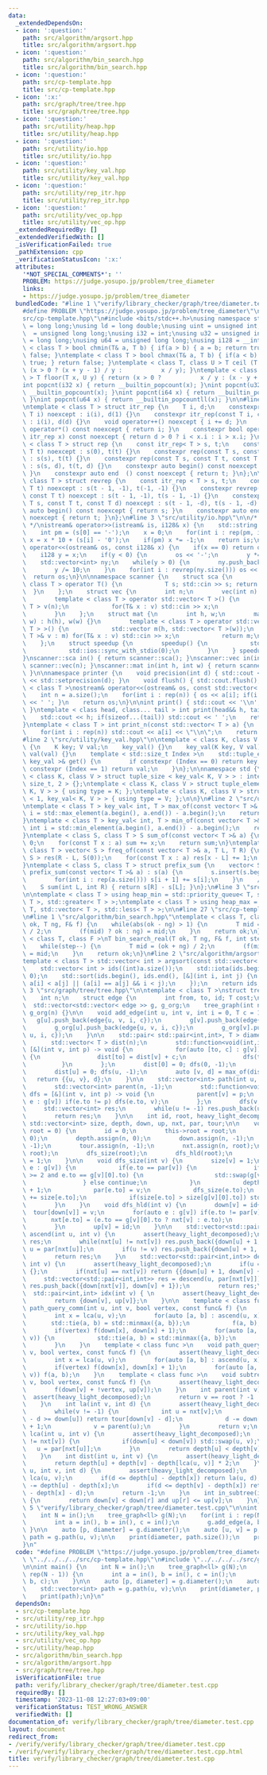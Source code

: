 ```yaml
---
data:
  _extendedDependsOn:
  - icon: ':question:'
    path: src/algorithm/argsort.hpp
    title: src/algorithm/argsort.hpp
  - icon: ':question:'
    path: src/algorithm/bin_search.hpp
    title: src/algorithm/bin_search.hpp
  - icon: ':question:'
    path: src/cp-template.hpp
    title: src/cp-template.hpp
  - icon: ':x:'
    path: src/graph/tree/tree.hpp
    title: src/graph/tree/tree.hpp
  - icon: ':question:'
    path: src/utility/heap.hpp
    title: src/utility/heap.hpp
  - icon: ':question:'
    path: src/utility/io.hpp
    title: src/utility/io.hpp
  - icon: ':question:'
    path: src/utility/key_val.hpp
    title: src/utility/key_val.hpp
  - icon: ':question:'
    path: src/utility/rep_itr.hpp
    title: src/utility/rep_itr.hpp
  - icon: ':question:'
    path: src/utility/vec_op.hpp
    title: src/utility/vec_op.hpp
  _extendedRequiredBy: []
  _extendedVerifiedWith: []
  _isVerificationFailed: true
  _pathExtension: cpp
  _verificationStatusIcon: ':x:'
  attributes:
    '*NOT_SPECIAL_COMMENTS*': ''
    PROBLEM: https://judge.yosupo.jp/problem/tree_diameter
    links:
    - https://judge.yosupo.jp/problem/tree_diameter
  bundledCode: "#line 1 \"verify/library_checker/graph/tree/diameter.test.cpp\"\n\
    #define PROBLEM \"https://judge.yosupo.jp/problem/tree_diameter\"\n\n#line 2 \"\
    src/cp-template.hpp\"\n#include <bits/stdc++.h>\nusing namespace std;\nusing ll\
    \ = long long;\nusing ld = long double;\nusing uint = unsigned int;\nusing ull\
    \  = unsigned long long;\nusing i32 = int;\nusing u32 = unsigned int;\nusing i64\
    \ = long long;\nusing u64 = unsigned long long;\nusing i128 = __int128_t;\ntemplate\
    \ < class T > bool chmin(T& a, T b) { if(a > b) { a = b; return true; } return\
    \ false; }\ntemplate < class T > bool chmax(T& a, T b) { if(a < b) { a = b; return\
    \ true; } return false; }\ntemplate < class T, class U > T ceil (T x, U y) { return\
    \ (x > 0 ? (x + y - 1) / y :           x / y); }\ntemplate < class T, class U\
    \ > T floor(T x, U y) { return (x > 0 ?           x / y : (x - y + 1) / y); }\n\
    int popcnt(i32 x) { return __builtin_popcount(x); }\nint popcnt(u32 x) { return\
    \ __builtin_popcount(x); }\nint popcnt(i64 x) { return __builtin_popcountll(x);\
    \ }\nint popcnt(u64 x) { return __builtin_popcountll(x); }\n\n#line 2 \"src/utility/rep_itr.hpp\"\
    \ntemplate < class T > struct itr_rep {\n    T i, d;\n    constexpr itr_rep(const\
    \ T i) noexcept : i(i), d(1) {}\n    constexpr itr_rep(const T i, const T d) noexcept\
    \ : i(i), d(d) {}\n    void operator++() noexcept { i += d; }\n    constexpr int\
    \ operator*() const noexcept { return i; }\n    constexpr bool operator!=(const\
    \ itr_rep x) const noexcept { return d > 0 ? i < x.i : i > x.i; }\n};\n\ntemplate\
    \ < class T > struct rep {\n    const itr_rep< T > s, t;\n    constexpr rep(const\
    \ T t) noexcept : s(0), t(t) {}\n    constexpr rep(const T s, const T t) noexcept\
    \ : s(s), t(t) {}\n    constexpr rep(const T s, const T t, const T d) noexcept\
    \ : s(s, d), t(t, d) {}\n    constexpr auto begin() const noexcept { return s;\
    \ }\n    constexpr auto end  () const noexcept { return t; }\n};\n\ntemplate <\
    \ class T > struct revrep {\n    const itr_rep < T > s, t;\n    constexpr revrep(const\
    \ T t) noexcept : s(t - 1, -1), t(-1, -1) {}\n    constexpr revrep(const T s,\
    \ const T t) noexcept : s(t - 1, -1), t(s - 1, -1) {}\n    constexpr revrep(const\
    \ T s, const T t, const T d) noexcept : s(t - 1, -d), t(s - 1, -d) {}\n    constexpr\
    \ auto begin() const noexcept { return s; }\n    constexpr auto end  () const\
    \ noexcept { return t; }\n};\n#line 3 \"src/utility/io.hpp\"\n\n/* 128bit integer\
    \ */\nistream& operator>>(istream& is, i128& x) {\n    std::string s; is >> s;\n\
    \    int pm = (s[0] == '-');\n    x = 0;\n    for(int i : rep(pm, int(s.size())))\
    \ x = x * 10 + (s[i] - '0');\n    if(pm) x *= -1;\n    return is;\n}\nostream&\
    \ operator<<(ostream& os, const i128& x) {\n    if(x == 0) return os << '0';\n\
    \    i128 y = x;\n    if(y < 0) {\n        os << '-';\n        y *= -1;\n    }\n\
    \    std::vector<int> ny;\n    while(y > 0) {\n        ny.push_back(y % 10);\n\
    \        y /= 10;\n    }\n    for(int i : revrep(ny.size())) os << ny[i];\n  \
    \  return os;\n}\n\nnamespace scanner {\n    struct sca {\n        template <\
    \ class T > operator T() {\n            T s; std::cin >> s; return s;\n      \
    \  }\n    };\n    struct vec {\n        int n;\n        vec(int n) : n(n) {}\n\
    \        template < class T > operator std::vector< T >() {\n            std::vector<\
    \ T > v(n);\n            for(T& x : v) std::cin >> x;\n            return v;\n\
    \        }\n    };\n    struct mat {\n        int h, w;\n        mat(int h, int\
    \ w) : h(h), w(w) {}\n        template < class T > operator std::vector< std::vector<\
    \ T > >() {\n            std::vector m(h, std::vector< T >(w));\n            for(std::vector<\
    \ T >& v : m) for(T& x : v) std::cin >> x;\n            return m;\n        }\n\
    \    };\n    struct speedup {\n        speedup() {\n            std::cin.tie(0);\n\
    \            std::ios::sync_with_stdio(0);\n        }\n    } speedup_instance;\n\
    }\nscanner::sca in() { return scanner::sca(); }\nscanner::vec in(int n) { return\
    \ scanner::vec(n); }\nscanner::mat in(int h, int w) { return scanner::mat(h, w);\
    \ }\n\nnamespace printer {\n    void precision(int d) { std::cout << std::fixed\
    \ << std::setprecision(d); }\n    void flush() { std::cout.flush(); }\n}\n\ntemplate\
    \ < class T >\nostream& operator<<(ostream& os, const std::vector< T > a) {\n\
    \    int n = a.size();\n    for(int i : rep(n)) { os << a[i]; if(i != n - 1) os\
    \ << ' '; }\n    return os;\n}\n\nint print() { std::cout << '\\n'; return 0;\
    \ }\ntemplate < class head, class... tail > int print(head&& h, tail&&... t) {\n\
    \    std::cout << h; if(sizeof...(tail)) std::cout << ' ';\n    return print(std::forward<tail>(t)...);\n\
    }\ntemplate < class T > int print_n(const std::vector< T > a) {\n    int n = a.size();\n\
    \    for(int i : rep(n)) std::cout << a[i] << \"\\n\";\n    return 0;\n}\n\n\n\
    #line 2 \"src/utility/key_val.hpp\"\n\ntemplate < class K, class V >\nstruct key_val\
    \ {\n    K key; V val;\n    key_val() {}\n    key_val(K key, V val) : key(key),\
    \ val(val) {}\n    template < std::size_t Index >\n    std::tuple_element_t< Index,\
    \ key_val >& get() {\n        if constexpr (Index == 0) return key;\n        if\
    \ constexpr (Index == 1) return val;\n    }\n};\n\nnamespace std {\n\ntemplate\
    \ < class K, class V > struct tuple_size < key_val< K, V > > : integral_constant<\
    \ size_t, 2 > {};\ntemplate < class K, class V > struct tuple_element < 0, key_val<\
    \ K, V > > { using type = K; };\ntemplate < class K, class V > struct tuple_element\
    \ < 1, key_val< K, V > > { using type = V; };\n\n}\n#line 2 \"src/utility/vec_op.hpp\"\
    \ntemplate < class T > key_val< int, T > max_of(const vector< T >& a) {\n    int\
    \ i = std::max_element(a.begin(), a.end()) - a.begin();\n    return {i, a[i]};\n\
    }\ntemplate < class T > key_val< int, T > min_of(const vector< T >& a) {\n   \
    \ int i = std::min_element(a.begin(), a.end()) - a.begin();\n    return {i, a[i]};\n\
    }\ntemplate < class S, class T > S sum_of(const vector< T >& a) {\n    S sum =\
    \ 0;\n    for(const T x : a) sum += x;\n    return sum;\n}\ntemplate < class S,\
    \ class T > vector< S > freq_of(const vector< T >& a, T L, T R) {\n    vector<\
    \ S > res(R - L, S(0));\n    for(const T x : a) res[x - L] += 1;\n    return res;\n\
    }\ntemplate < class S, class T > struct prefix_sum {\n    vector< S > s;\n   \
    \ prefix_sum(const vector< T >& a) : s(a) {\n        s.insert(s.begin(), S(0));\n\
    \        for(int i : rep(a.size())) s[i + 1] += s[i];\n    }\n    // [L, R)\n\
    \    S sum(int L, int R) { return s[R] - s[L]; }\n};\n#line 3 \"src/utility/heap.hpp\"\
    \n\ntemplate < class T > using heap_min = std::priority_queue< T, std::vector<\
    \ T >, std::greater< T > >;\ntemplate < class T > using heap_max = std::priority_queue<\
    \ T, std::vector< T >, std::less< T > >;\n\n#line 27 \"src/cp-template.hpp\"\n\
    \n#line 1 \"src/algorithm/bin_search.hpp\"\ntemplate < class T, class F >\nT bin_search(T\
    \ ok, T ng, F& f) {\n    while(abs(ok - ng) > 1) {\n        T mid = (ok + ng)\
    \ / 2;\n        (f(mid) ? ok : ng) = mid;\n    }\n    return ok;\n}\n\ntemplate\
    \ < class T, class F >\nT bin_search_real(T ok, T ng, F& f, int step = 80) {\n\
    \    while(step--) {\n        T mid = (ok + ng) / 2;\n        (f(mid) ? ok : ng)\
    \ = mid;\n    }\n    return ok;\n}\n#line 2 \"src/algorithm/argsort.hpp\"\n\n\
    template < class T > std::vector< int > argsort(const std::vector< T > &a) {\n\
    \    std::vector< int > ids((int)a.size());\n    std::iota(ids.begin(), ids.end(),\
    \ 0);\n    std::sort(ids.begin(), ids.end(), [&](int i, int j) {\n        return\
    \ a[i] < a[j] || (a[i] == a[j] && i < j);\n    });\n    return ids;\n}\n#line\
    \ 3 \"src/graph/tree/tree.hpp\"\n\ntemplate < class T >\nstruct tree_graph {\n\
    \    int n;\n    struct edge {\n        int from, to, id; T cost;\n    };\n  \
    \  std::vector<std::vector< edge >> g, g_org;\n    tree_graph(int n) : n(n), g(n),\
    \ g_org(n) {}\n\n    void add_edge(int u, int v, int i = 0, T c = 1) {\n     \
    \   g[u].push_back(edge{u, v, i, c});\n        g[v].push_back(edge{v, u, i, c});\n\
    \        g_org[u].push_back(edge{u, v, i, c});\n        g_org[v].push_back(edge{v,\
    \ u, i, c});\n    }\n\n    std::pair< std::pair<int,int>, T > diameter() {\n \
    \       std::vector< T > dist(n);\n        std::function<void(int,int)> dfs =\
    \ [&](int v, int p) -> void {\n            for(auto [to, c] : g[v]) if(to != p)\
    \ {\n                dist[to] = dist[v] + c;\n                dfs(to, v);\n  \
    \          }\n        };\n        dist[0] = 0; dfs(0, -1);\n        int u = max_of(dist).key;\n\
    \        dist[u] = 0; dfs(u, -1);\n        auto [v, d] = max_of(dist);\n     \
    \   return {{u, v}, d};\n    }\n\n    std::vector<int> path(int u, int v) {\n\
    \        std::vector<int> parent(n, -1);\n        std::function<void(int,int)>\
    \ dfs = [&](int v, int p) -> void {\n            parent[v] = p;\n            for(auto\
    \ e : g[v]) if(e.to != p) dfs(e.to, v);\n        };\n        dfs(v, -1);\n   \
    \     std::vector<int> res;\n        while(u != -1) res.push_back(u), u = parent[u];\n\
    \        return res;\n    }\n\n    int id, root, heavy_light_decomposed;\n   \
    \ std::vector<int> size, depth, down, up, nxt, par, tour;\n\n    void heavy_light_decomposition(int\
    \ root = 0) {\n        id = 0;\n        this->root = root;\n        size .assign(n,\
    \ 0);\n        depth.assign(n, 0);\n        down.assign(n, -1);\n        up  .assign(n,\
    \ -1);\n        tour.assign(n, -1);\n        nxt.assign(n, root);\n        par.assign(n,\
    \ root);\n        dfs_size(root);\n        dfs_hld(root);\n        heavy_light_decomposed\
    \ = 1;\n    }\n\n    void dfs_size(int v) {\n        size[v] = 1;\n        for(auto&\
    \ e : g[v]) {\n            if(e.to == par[v]) {\n                if(std::ssize(g[v])\
    \ >= 2 and e.to == g[v][0].to) {\n                    std::swap(g[v][0], g[v][1]);\n\
    \                } else continue;\n            }\n            depth[e.to] = depth[v]\
    \ + 1;\n            par[e.to] = v;\n            dfs_size(e.to);\n            size[v]\
    \ += size[e.to];\n            if(size[e.to] > size[g[v][0].to]) std::swap(e, g[v][0]);\n\
    \        }\n    }\n    void dfs_hld(int v) {\n        down[v] = id++;\n      \
    \  tour[down[v]] = v;\n        for(auto e : g[v]) if(e.to != par[v]) {\n     \
    \       nxt[e.to] = (e.to == g[v][0].to ? nxt[v] : e.to);\n            dfs_hld(e.to);\n\
    \        }\n        up[v] = id;\n    }\n\n    std::vector<std::pair<int,int>>\
    \ ascend(int u, int v) {\n        assert(heavy_light_decomposed);\n        std::vector<std::pair<int,int>>\
    \ res;\n        while(nxt[u] != nxt[v]) res.push_back({down[u] + 1, down[nxt[v]]}),\
    \ u = par[nxt[u]];\n        if(u != v) res.push_back({down[u] + 1, down[v] + 1});\n\
    \        return res;\n    }\n    std::vector<std::pair<int,int>> descend(int u,\
    \ int v) {\n        assert(heavy_light_decomposed);\n        if(u == v) return\
    \ {};\n        if(nxt[u] == nxt[v]) return {{down[u] + 1, down[v] + 1}};\n   \
    \     std::vector<std::pair<int,int>> res = descend(u, par[nxt[v]]);\n       \
    \ res.push_back({down[nxt[v]], down[v] + 1});\n        return res;\n    }\n  \
    \  std::pair<int,int> idx(int v) { \n        assert(heavy_light_decomposed);\n\
    \        return {down[v], up[v]};\n    }\n\n    template < class func >\n    void\
    \ path_query_comm(int u, int v, bool vertex, const func& f) {\n        assert(heavy_light_decomposed);\n\
    \        int x = lca(u, v);\n        for(auto [a, b] : ascend(u, x)) {\n     \
    \       std::tie(a, b) = std::minmax({a, b});\n            f(a, b);\n        }\n\
    \        if(vertex) f(down[x], down[x] + 1);\n        for(auto [a, b] : descend(x,\
    \ v)) {\n            std::tie(a, b) = std::minmax({a, b});\n            f(a, b);\n\
    \        }\n    }\n    template < class func >\n    void path_query(int u, int\
    \ v, bool vertex, const func& f) {\n        assert(heavy_light_decomposed);\n\
    \        int x = lca(u, v);\n        for(auto [a, b] : ascend(u, x)) f(a, b);\n\
    \        if(vertex) f(down[x], down[x] + 1);\n        for(auto [a, b] : descend(x,\
    \ v)) f(a, b);\n    }\n    template < class func >\n    void subtree_query(int\
    \ v, bool vertex, const func& f) {\n        assert(heavy_light_decomposed);\n\
    \        f(down[v] + !vertex, up[v]);\n    }\n    int parent(int v) {\n      \
    \  assert(heavy_light_decomposed);\n        return v == root ? -1 : par[v];\n\
    \    }\n    int la(int v, int d) {\n        assert(heavy_light_decomposed);\n\
    \        while(v != -1) {\n            int u = nxt[v];\n            if(down[v]\
    \ - d >= down[u]) return tour[down[v] - d];\n            d -= down[v] - down[u]\
    \ + 1;\n            v = parent(u);\n        }\n        return v;\n    }\n    int\
    \ lca(int u, int v) {\n        assert(heavy_light_decomposed);\n        while(nxt[u]\
    \ != nxt[v]) {\n            if(down[u] < down[v]) std::swap(u, v);\n         \
    \   u = par[nxt[u]];\n        }\n        return depth[u] < depth[v] ? u : v;\n\
    \    }\n    int dist(int u, int v) {\n        assert(heavy_light_decomposed);\n\
    \        return depth[u] + depth[v] - depth[lca(u, v)] * 2;\n    }\n    int jump(int\
    \ u, int v, int d) {\n        assert(heavy_light_decomposed);\n        int x =\
    \ lca(u, v);\n        if(d <= depth[u] - depth[x]) return la(u, d);\n        d\
    \ -= depth[u] - depth[x];\n        if(d <= depth[v] - depth[x]) return la(v, depth[v]\
    \ - depth[x] - d);\n        return -1;\n    }\n    int in_subtree(int r, int v)\
    \ {\n        return down[v] < down[r] and up[r] <= up[v];\n    }\n};\n\n#line\
    \ 5 \"verify/library_checker/graph/tree/diameter.test.cpp\"\n\nint main() {\n\
    \    int N = in();\n    tree_graph<ll> g(N);\n    for(int i : rep(N - 1)) {\n\
    \        int a = in(), b = in(), c = in();\n        g.add_edge(a, b, c);\n   \
    \ }\n\n    auto [p, diameter] = g.diameter();\n    auto [u, v] = p;\n    std::vector<int>\
    \ path = g.path(u, v);\n\n    print(diameter, path.size());\n    print(path);\n\
    }\n"
  code: "#define PROBLEM \"https://judge.yosupo.jp/problem/tree_diameter\"\n\n#include\
    \ \"../../../../src/cp-template.hpp\"\n#include \"../../../../src/graph/tree/tree.hpp\"\
    \n\nint main() {\n    int N = in();\n    tree_graph<ll> g(N);\n    for(int i :\
    \ rep(N - 1)) {\n        int a = in(), b = in(), c = in();\n        g.add_edge(a,\
    \ b, c);\n    }\n\n    auto [p, diameter] = g.diameter();\n    auto [u, v] = p;\n\
    \    std::vector<int> path = g.path(u, v);\n\n    print(diameter, path.size());\n\
    \    print(path);\n}\n"
  dependsOn:
  - src/cp-template.hpp
  - src/utility/rep_itr.hpp
  - src/utility/io.hpp
  - src/utility/key_val.hpp
  - src/utility/vec_op.hpp
  - src/utility/heap.hpp
  - src/algorithm/bin_search.hpp
  - src/algorithm/argsort.hpp
  - src/graph/tree/tree.hpp
  isVerificationFile: true
  path: verify/library_checker/graph/tree/diameter.test.cpp
  requiredBy: []
  timestamp: '2023-11-08 12:27:03+09:00'
  verificationStatus: TEST_WRONG_ANSWER
  verifiedWith: []
documentation_of: verify/library_checker/graph/tree/diameter.test.cpp
layout: document
redirect_from:
- /verify/verify/library_checker/graph/tree/diameter.test.cpp
- /verify/verify/library_checker/graph/tree/diameter.test.cpp.html
title: verify/library_checker/graph/tree/diameter.test.cpp
---
```

